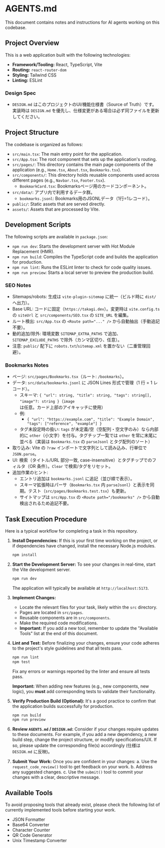 # AGENTS.md

This document contains notes and instructions for AI agents working on this codebase.

## Project Overview

This is a web application built with the following technologies:

*   **Framework/Tooling:** React, TypeScript, Vite
*   **Routing:** `react-router-dom`
*   **Styling:** Tailwind CSS
*   **Linting:** ESLint

### Design Spec

- `DESIGN.md` はこのプロジェクトのUI/機能仕様書（Source of Truth）です。実装時は `DESIGN.md` を優先し、仕様変更がある場合は必ず同ファイルを更新してください。

## Project Structure

The codebase is organized as follows:

*   `src/main.tsx`: The main entry point for the application.
*   `src/App.tsx`: The root component that sets up the application's routing.
*   `src/pages/`: This directory contains the main page components of the application (e.g., `Home.tsx`, `About.tsx`, `Bookmarks.tsx`).
*   `src/components/`: This directory holds reusable components used across different pages (e.g., `Navbar.tsx`, `Footer.tsx`).
    * `BookmarkCard.tsx`: Bookmarksページ用のカードコンポーネント。
*   `src/data/`: アプリ内で利用するデータ群。
    * `bookmarks.jsonl`: Bookmarks用のJSONLデータ（1行=1レコード）。
*   `public/`: Static assets that are served directly.
*   `assets/`: Assets that are processed by Vite.

## Development Scripts

The following scripts are available in `package.json`:

*   `npm run dev`: Starts the development server with Hot Module Replacement (HMR).
*   `npm run build`: Compiles the TypeScript code and builds the application for production.
*   `npm run lint`: Runs the ESLint linter to check for code quality issues.
*   `npm run preview`: Starts a local server to preview the production build.

### SEO Notes

- Sitemaps/robots: 生成は `vite-plugin-sitemap` に統一（ビルド時に `dist/` へ出力）。
- Base URL: コードに固定（`https://takagi.dev`）。変更時は `vite.config.ts` の `siteUrl` と `src/components/SEO.tsx` の `SITE_URL` を編集。
- ルート検出: `src/App.tsx` の `<Route path="..." />` から自動抽出（手動追記不要）。
- 動的追加/除外: 環境変数 `SITEMAP_EXTRA_PATHS` で追加、`SITEMAP_EXCLUDE_PATHS` で除外（カンマ区切り、任意）。
- 注意: `public/` 配下に `robots.txt`/`sitemap.xml` を置かない（二重管理回避）。

### Bookmarks Notes

- ページ: `src/pages/Bookmarks.tsx`（ルート: `/bookmarks`）。
- データ: `src/data/bookmarks.jsonl` に JSON Lines 形式で管理（1 行 = 1 レコード）。
  - スキーマ: `{ "url": string, "title": string, "tags": string[], "image"?: string }`（`image` は任意。カード上部のアイキャッチに使用）
  - 例:
    - `{ "url": "https://example.com", "title": "Example Domain", "tags": ["reference", "example"] }`
  - タグ未設定時の扱い: `tags` が未定義/空（空配列・空文字のみ）なら内部的に `other`（小文字）を付与。タグチップ一覧では `other` を常に末尾に並べる（実装は `Bookmarks.tsx` の `parseJsonl` とタグ配列のソート）
- 取り込み: Vite の `?raw` インポートで文字列として読み込み、行単位で `JSON.parse`。
- UI: 検索（タイトル/URL 部分一致, case-insensitive）とタグチップでのフィルタ（OR 条件）。`Clear` で検索/タグをリセット。
- 追加作業のヒント:
  - エントリ追加は `bookmarks.jsonl` に追記（並び順で表示）。
  - スキーマ拡張時はパーサ（`Bookmarks.tsx` 内 `parseJsonl`）と表示を同期。テスト（`src/pages/Bookmarks.test.tsx`）も更新。
  - サイトマップは `src/App.tsx` の `<Route path="/bookmarks" />` から自動検出されるため追記不要。

## Task Execution Procedure

Here is a typical workflow for completing a task in this repository.

1.  **Install Dependencies:**
    If this is your first time working on the project, or if dependencies have changed, install the necessary Node.js modules.
    ```bash
    npm install
    ```

2.  **Start the Development Server:**
    To see your changes in real-time, start the Vite development server.
    ```bash
    npm run dev
    ```
    The application will typically be available at `http://localhost:5173`.

3.  **Implement Changes:**
    *   Locate the relevant files for your task, likely within the `src` directory.
    *   Pages are located in `src/pages`.
    *   Reusable components are in `src/components`.
    *   Make the required code modifications.
    *   **Important:** If you add a new tool, remember to update the "Available Tools" list at the end of this document.

4.  **Lint and Test:**
    Before finalizing your changes, ensure your code adheres to the project's style guidelines and that all tests pass.
    ```bash
    npm run lint
    npm test
    ```
    Fix any errors or warnings reported by the linter and ensure all tests pass.

    **Important:** When adding new features (e.g., new components, new logic), you **must** add corresponding tests to validate their functionality.

5.  **Verify Production Build (Optional):**
    It's a good practice to confirm that the application builds successfully for production.
    ```bash
    npm run build
    npm run preview
    ```

6.  **Review `AGENTS.md` / `DESIGN.md`:**
    Consider if your changes require updates to these documents. For example, if you add a new dependency, a new build step, change the project structure, or modify specifications/UX. If so, please update the corresponding file(s) accordingly (仕様は `DESIGN.md` に反映)。

7.  **Submit Your Work:**
    Once you are confident in your changes:
    a. Use the `request_code_review()` tool to get feedback on your work.
    b. Address any suggested changes.
    c. Use the `submit()` tool to commit your changes with a clear, descriptive message.

## Available Tools

To avoid proposing tools that already exist, please check the following list of currently implemented tools before starting your work.

*   JSON Formatter
*   Base64 Converter
*   Character Counter
*   QR Code Generator
*   Unix Timestamp Converter
